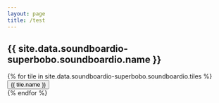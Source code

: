 ```yaml
---
layout: page
title: /test
---
```


{{ site.data.soundboardio-superbobo.soundboardio.name }}
---

<div id="soundboard">
    {% for tile in site.data.soundboardio-superbobo.soundboardio.tiles %}
    <div class="sound-tile">
        <button onclick="playSound('{{ tile.filename }}')">{{ tile.name }}</button>
    </div>
    {% endfor %}
</div>

<audio id="audio-player" src="" hidden></audio>

<script>
    // Function to play the sound
    function playSound(filename) {
        const audioPlayer = document.getElementById('audio-player');
        audioPlayer.src = '/assets/sounds/' + filename;
        audioPlayer.play();
    }

    // Play sound if anchor link is present
    document.addEventListener('DOMContentLoaded', () => {
        const hash = window.location.hash.substring(1); // Get the anchor link without '#'
        if (hash) {
            playSound(hash);
        }
    });
</script>